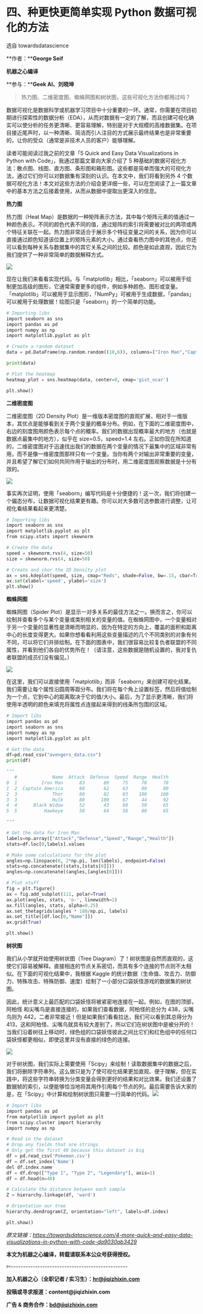 # 四、种更快更简单实现 Python 数据可视化的方法

选自 towardsdatascience

**作者：****George Seif**

****机器之心编译****

**参与：****Geek AI、刘晓坤**

> 热力图、二维密度图、蜘蛛网图和树状图，这些可视化方法你都用过吗？

数据可视化是数据科学或机器学习项目中十分重要的一环。通常，你需要在项目初期进行探索性的数据分析（EDA），从而对数据有一定的了解，而且创建可视化确实可以使分析的任务更清晰、更容易理解，特别是对于大规模的高维数据集。在项目接近尾声时，以一种清晰、简洁而引人注目的方式展示最终结果也是非常重要的，让你的受众（通常是非技术人员的客户）能够理解。

读者可能阅读过我之前的文章「5 Quick and Easy Data Visualizations in Python with Code」，我通过那篇文章向大家介绍了 5 种基础的数据可视化方法：散点图、线图、直方图、条形图和箱形图。这些都是简单而强大的可视化方法，通过它们你可以对数据集有深刻的认识。在本文中，我们将看到另外 4 个数据可视化方法！本文对这些方法的介绍会更详细一些，可以在您阅读了上一篇文章中的基本方法之后接着使用，从而从数据中提取出更深入的信息。

**热力图**

热力图（Heat Map）是数据的一种矩阵表示方法，其中每个矩阵元素的值通过一种颜色表示。不同的颜色代表不同的值，通过矩阵的索引将需要被对比的两项或两个特征关联在一起。热力图非常适合于展示多个特征变量之间的关系，因为你可以直接通过颜色知道该位置上的矩阵元素的大小。通过查看热力图中的其他点，你还可以看到每种关系与数据集中的其它关系之间的比较。颜色是如此直观，因此它为我们提供了一种非常简单的数据解释方式。

![](img/3ca67e702b030e134e08dda001ef73c7-fs8.png)

现在让我们来看看实现代码。与「matplotlib」相比，「seaborn」可以被用于绘制更加高级的图形，它通常需要更多的组件，例如多种颜色、图形或变量。「matplotlib」可以被用于显示图形，「NumPy」可被用于生成数据，「pandas」可以被用于处理数据！绘图只是「seaborn」的一个简单的功能。

```py
# Importing libs
import seaborn as sns
import pandas as pd
import numpy as np
import matplotlib.pyplot as plt

# Create a random dataset
data = pd.DataFrame(np.random.random((10,6)), columns=["Iron Man","Captain America","Black Widow","Thor","Hulk", "Hawkeye"])

print(data)

# Plot the heatmap
heatmap_plot = sns.heatmap(data, center=0, cmap='gist_ncar')

plt.show()
```

**二维密度图**

二维密度图（2D Density Plot）是一维版本密度图的直观扩展，相对于一维版本，其优点是能够看到关于两个变量的概率分布。例如，在下面的二维密度图中，右边的刻度图用颜色表示每个点的概率。我们的数据出现概率最大的地方（也就是数据点最集中的地方），似乎在 size=0.5，speed=1.4 左右。正如你现在所知道的，二维密度图对于迅速找出我们的数据在两个变量的情况下最集中的区域非常有用，而不是像一维密度图那样只有一个变量。当你有两个对输出非常重要的变量，并且希望了解它们如何共同作用于输出的分布时，用二维密度图观察数据是十分有效的。

![](img/996347b437551a316bc69cadb8ff172d-fs8.png)

事实再次证明，使用「seaborn」编写代码是十分便捷的！这一次，我们将创建一个偏态分布，让数据可视化结果更有趣。你可以对大多数可选参数进行调整，让可视化看结果看起来更清楚。

```py
# Importing libs
import seaborn as sns
import matplotlib.pyplot as plt
from scipy.stats import skewnorm

# Create the data
speed = skewnorm.rvs(4, size=50) 
size = skewnorm.rvs(4, size=50)

# Create and shor the 2D Density plot
ax = sns.kdeplot(speed, size, cmap="Reds", shade=False, bw=.15, cbar=True)
ax.set(xlabel='speed', ylabel='size')
plt.show()
```

**蜘蛛网图**

蜘蛛网图（Spider Plot）是显示一对多关系的最佳方法之一。换而言之，你可以绘制并查看多个与某个变量或类别相关的变量的值。在蜘蛛网图中，一个变量相对于另一个变量的显著性是清晰而明显的，因为在特定的方向上，覆盖的面积和距离中心的长度变得更大。如果你想看看利用这些变量描述的几个不同类别的对象有何不同，可以将它们并排绘制。在下面的图表中，我们很容易比较复仇者联盟的不同属性，并看到他们各自的优势所在！（请注意，这些数据是随机设置的，我对复仇者联盟的成员们没有偏见。）

![](img/f775eb10fd6a871d78235673d06c4839-fs8.png)

在这里，我们可以直接使用「matplotlib」而非「seaborn」来创建可视化结果。我们需要让每个属性沿圆周等距分布。我们将在每个角上设置标签，然后将值绘制为一个点，它到中心的距离取决于它的值/大小。最后，为了显示更清晰，我们将使用半透明的颜色来填充将属性点连接起来得到的线条所包围的区域。

```py
# Import libs
import pandas as pd
import seaborn as sns
import numpy as np
import matplotlib.pyplot as plt

# Get the data
df=pd.read_csv("avengers_data.csv")
print(df)

"""
   #             Name  Attack  Defense  Speed  Range  Health
0  1         Iron Man      83       80     75     70      70
1  2  Captain America      60       62     63     80      80
2  3             Thor      80       82     83    100     100
3  3             Hulk      80      100     67     44      92
4  4      Black Widow      52       43     60     50      65
5  5          Hawkeye      58       64     58     80      65

"""

# Get the data for Iron Man
labels=np.array(["Attack","Defense","Speed","Range","Health"])
stats=df.loc[0,labels].values

# Make some calculations for the plot
angles=np.linspace(0, 2*np.pi, len(labels), endpoint=False)
stats=np.concatenate((stats,[stats[0]]))
angles=np.concatenate((angles,[angles[0]]))

# Plot stuff
fig = plt.figure()
ax = fig.add_subplot(111, polar=True)
ax.plot(angles, stats, 'o-', linewidth=2)
ax.fill(angles, stats, alpha=0.25)
ax.set_thetagrids(angles * 180/np.pi, labels)
ax.set_title([df.loc[0,"Name"]])
ax.grid(True)

plt.show() 
```

**树状图**

我们从小学就开始使用树状图（Tree Diagram）了！树状图是自然而直观的，这使它们容易被解释。直接相连的节点关系密切，而具有多个连接的节点则不太相似。在下面的可视化结果中，我根据 Kaggle 的统计数据（生命值、攻击力、防御力、特殊攻击、特殊防御、速度）绘制了一小部分口袋妖怪游戏的数据集的树状图。

因此，统计意义上最匹配的口袋妖怪将被紧密地连接在一起。例如，在图的顶部，阿柏怪 和尖嘴鸟是直接连接的，如果我们查看数据，阿柏怪的总分为 438，尖嘴鸟则为 442，二者非常接近！但是如果我们看看拉达，我们可以看到其总得分为 413，这和阿柏怪、尖嘴鸟就具有较大差别了，所以它们在树状图中是被分开的！当我们沿着树往上移动时，绿色组的口袋妖怪彼此之间比它们和红色组中的任何口袋妖怪都更相似，即使这里并没有直接的绿色的连接。

![](img/f861d9da81807a731a12e5506e885061-fs8.png)

对于树状图，我们实际上需要使用「Scipy」来绘制！读取数据集中的数据之后，我们将删除字符串列。这么做只是为了使可视化结果更加直观、便于理解，但在实践中，将这些字符串转换为分类变量会得到更好的结果和对比效果。我们还设置了数据帧的索引，以便能够恰当地将其用作引用每个节点的列。最后需要告诉大家的是，在「Scipy」中计算和绘制树状图只需要一行简单的代码。****![](img/2d1c94eb4a4ba15f356c96c72092e02b-fs8.png)****

```py
# Import libs
import pandas as pd
from matplotlib import pyplot as plt
from scipy.cluster import hierarchy
import numpy as np

# Read in the dataset
# Drop any fields that are strings
# Only get the first 40 because this dataset is big
df = pd.read_csv('Pokemon.csv')
df = df.set_index('Name')
del df.index.name
df = df.drop(["Type 1", "Type 2", "Legendary"], axis=1)
df = df.head(n=40)

# Calculate the distance between each sample
Z = hierarchy.linkage(df, 'ward')

# Orientation our tree
hierarchy.dendrogram(Z, orientation="left", labels=df.index)

plt.show()
```

*原文链接：https://towardsdatascience.com/4-more-quick-and-easy-data-visualizations-in-python-with-code-da9030ab3429*

****本文为机器之心编译，**转载请联系本公众号获得授权****。**

✄------------------------------------------------

**加入机器之心（全职记者 / 实习生）：hr@jiqizhixin.com**

**投稿或寻求报道：**content**@jiqizhixin.com**

**广告 & 商务合作：bd@jiqizhixin.com**